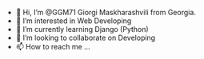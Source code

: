 - 👋 Hi, I’m @GGM71 Giorgi Maskharashvili from Georgia.
- 👀 I’m interested in Web Developing
- 🌱 I’m currently learning Django (Python)
- 💞️ I’m looking to collaborate on Developing
- 📫 How to reach me ...

<!---
GGM71/GGM71 is a ✨ special ✨ repository because its `README.md` (this file) appears on your GitHub profile.
You can click the Preview link to take a look at your changes.
--->
